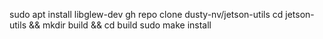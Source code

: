 sudo apt install libglew-dev
gh repo clone dusty-nv/jetson-utils
cd jetson-utils && mkdir build && cd build
sudo make install
